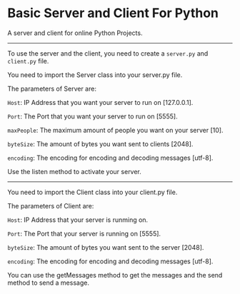 # Basic Server and Client For Python

 A server and client for online Python Projects.

---

To use the server and the client, you need to create a `server.py` and `client.py` file.

You need to import the Server class into your server.py file.

The parameters of Server are:

`Host`: IP Address that you want your server to run on [127.0.0.1].

`Port`: The Port that you want your server to run on [5555].

`maxPeople`: The maximum amount of people you want on your server [10].

`byteSize`: The amount of bytes you want sent to clients [2048].

`encoding`: The encoding for encoding and decoding messages [utf-8].

Use the listen method to activate your server.

---

You need to import the Client class into your client.py file.

The parameters of Client are:

`Host`: IP Address that your server is runming on.

`Port`: The Port that your server is running on [5555].

`byteSize`: The amount of bytes you want sent to the server [2048].

`encoding`: The encoding for encoding and decoding messages [utf-8].

You can use the getMessages method to get the messages and the send method to send a message.
